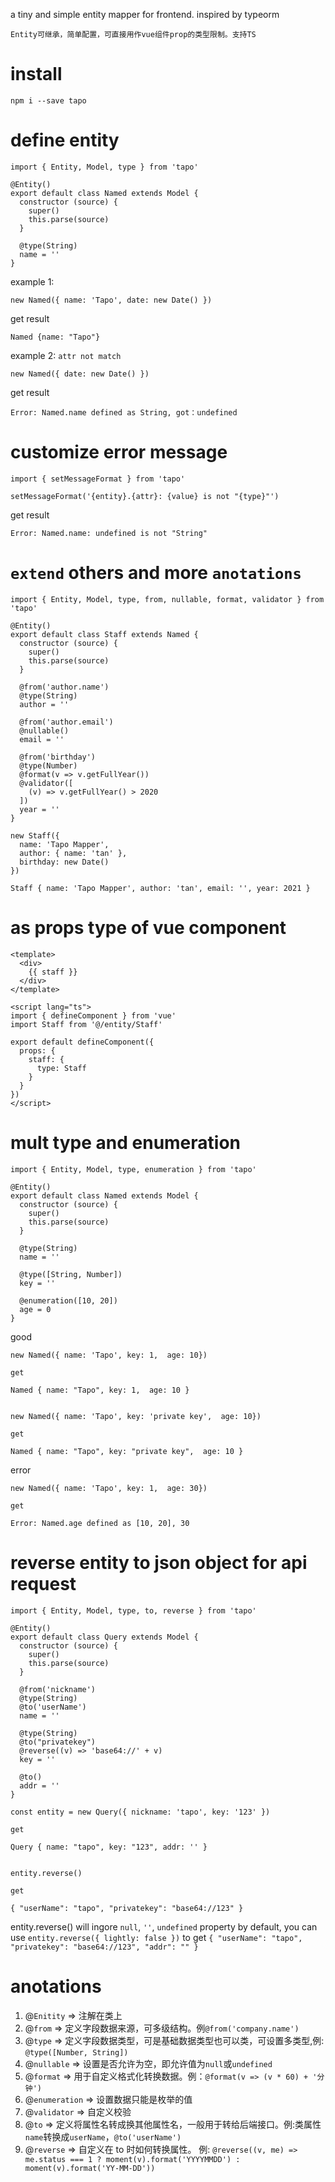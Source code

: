 a tiny and simple entity mapper for frontend. inspired by typeorm

`Entity可继承，简单配置，可直接用作vue组件prop的类型限制。支持TS`

# install

```
npm i --save tapo
```

# define entity

```
import { Entity, Model, type } from 'tapo'

@Entity()
export default class Named extends Model {
  constructor (source) {
    super()
    this.parse(source)
  }

  @type(String)
  name = ''
}
```

example 1:

```
new Named({ name: 'Tapo', date: new Date() })
```

get result

```
Named {name: "Tapo"}
```

example 2: `attr not match`

```
new Named({ date: new Date() })
```

get result

```
Error: Named.name defined as String, got：undefined
```

# customize error message

```
import { setMessageFormat } from 'tapo'

setMessageFormat('{entity}.{attr}: {value} is not "{type}"')
```

get result

```
Error: Named.name: undefined is not "String"
```

# `extend` others and more `anotations`

```
import { Entity, Model, type, from, nullable, format, validator } from 'tapo'

@Entity()
export default class Staff extends Named {
  constructor (source) {
    super()
    this.parse(source)
  }

  @from('author.name')
  @type(String)
  author = ''

  @from('author.email')
  @nullable()
  email = ''

  @from('birthday')
  @type(Number)
  @format(v => v.getFullYear())
  @validator([
    (v) => v.getFullYear() > 2020
  ])
  year = ''
}

new Staff({
  name: 'Tapo Mapper',
  author: { name: 'tan' },
  birthday: new Date()
})
```

```
Staff { name: 'Tapo Mapper', author: 'tan', email: '', year: 2021 }
```

# as props type of vue component

```
<template>
  <div>
    {{ staff }}
  </div>
</template>

<script lang="ts">
import { defineComponent } from 'vue'
import Staff from '@/entity/Staff'

export default defineComponent({
  props: {
    staff: {
      type: Staff
    }
  }
})
</script>
```

# mult type and enumeration

```
import { Entity, Model, type, enumeration } from 'tapo'

@Entity()
export default class Named extends Model {
  constructor (source) {
    super()
    this.parse(source)
  }

  @type(String)
  name = ''

  @type([String, Number])
  key = ''

  @enumeration([10, 20])
  age = 0
}
```

good

```
new Named({ name: 'Tapo', key: 1,  age: 10})

get

Named { name: "Tapo", key: 1,  age: 10 }


new Named({ name: 'Tapo', key: 'private key',  age: 10})

get

Named { name: "Tapo", key: "private key",  age: 10 }
```

error

```
new Named({ name: 'Tapo', key: 1,  age: 30})

get

Error: Named.age defined as [10, 20], 30
```

# reverse entity to json object for api request

```
import { Entity, Model, type, to, reverse } from 'tapo'

@Entity()
export default class Query extends Model {
  constructor (source) {
    super()
    this.parse(source)
  }

  @from('nickname')
  @type(String)
  @to('userName')
  name = ''

  @type(String)
  @to("privatekey")
  @reverse((v) => 'base64://' + v)
  key = ''

  @to()
  addr = ''
}
```

```
const entity = new Query({ nickname: 'tapo', key: '123' })

get

Query { name: "tapo", key: "123", addr: '' }


entity.reverse()

get

{ "userName": "tapo", "privatekey": "base64://123" }
```

entity.reverse() will ingore `null`, `''`, `undefined` property by default, you can use `entity.reverse({ lightly: false })` to get `{ "userName": "tapo", "privatekey": "base64://123", "addr": "" }`

# anotations

1. @`Enitity` => 注解在类上
2. @`from` => 定义字段数据来源，可多级结构。例`@from('company.name')`
3. @`type` => 定义字段数据类型，可是基础数据类型也可以类，可设置多类型,例: `@type([Number, String])`
4. @`nullable` => 设置是否允许为空，即允许值为`null`或`undefined`
5. @`format` => 用于自定义格式化转换数据。例：`@format(v => (v * 60) + '分钟')`
6. @`enumeration` => 设置数据只能是枚举的值
7. @`validator` => 自定义校验
8. @`to` => 定义将属性名转成换其他属性名，一般用于转给后端接口。例:类属性`name`转换成`userName`，`@to('userName')`
9. @`reverse` => 自定义在 to 时如何转换属性。
   例: `@reverse((v, me) => me.status === 1 ? moment(v).format('YYYYMMDD') : moment(v).format('YY-MM-DD'))`
